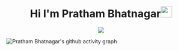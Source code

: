 <h1 align="center">Hi I'm Pratham Bhatnagar<img src="https://raw.githubusercontent.com/aemmadi/aemmadi/master/wave.gif" width="30px"></h1>
<p align="center">
  <img src="https://readme-typing-svg.herokuapp.com?color=E22FE4&width=380&height=45&lines=UG+at+SRM+CHENNAI;Open-Source+Enthusiast;Nice+To+Meet+You+...&center=true">
  </p>
  
![Pratham Bhatnagar's github activity graph](https://activity-graph.herokuapp.com/graph?username=pratham-bhatnagar&theme=react-dark)